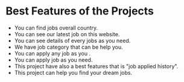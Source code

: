  # Best Features of the Projects
 * You can find jobs overall country.
 * You can see our latest job on this website.
 * You can see details of every jobs as you need.
 * We have job category that can be help you.
 * You can apply any job as you .
 * You can apply job as you need.
 * This project have also a best features that is "job applied history".
 * This project can help you find your dream jobs.
